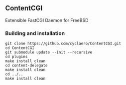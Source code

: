 ## ContentCGI
Extensible FastCGI Daemon for FreeBSD


### Building and installation

    git clone https://github.com/cyclaero/ContentCGI.git
    cd ContentCGI
    git submodule update --init --recursive
    cd plugins
    make install clean
    cd content-delegate
    make install clean
    cd ../..
    make install clean
